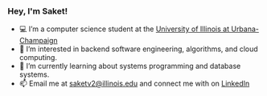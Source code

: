 ### Hey, I'm Saket!

- 💻 I’m a computer science student at the [University of Illinois at Urbana-Champaign](https://cs.illinois.edu/)
- 🚀 I’m interested in backend software engineering, algorithms, and cloud computing.
- 🌱 I’m currently learning about systems programming and database systems.
- 📫 Email me at saketv2@illinois.edu and connect me with on [LinkedIn](https://www.linkedin.com/in/saketv2/)
